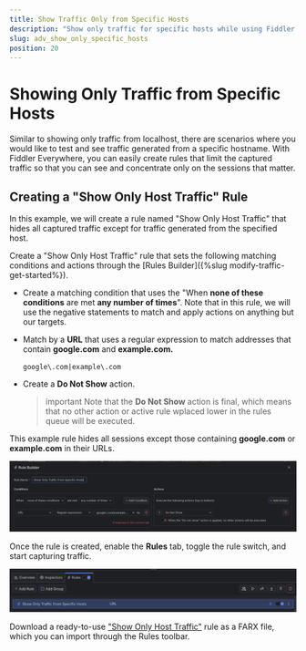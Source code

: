 ```yaml
---
title: Show Traffic Only from Specific Hosts
description: "Show only traffic for specific hosts while using Fiddler's rules."
slug: adv_show_only_specific_hosts
position: 20
---
```


# Showing Only Traffic from Specific Hosts


Similar to showing only traffic from localhost, there are scenarios where you would like to test and see traffic generated from a specific hostname. With Fiddler Everywhere, you can easily create rules that limit the captured traffic so that you can see and concentrate only on the sessions that matter.


## Creating a "Show Only Host Traffic" Rule

In this example, we will create a rule named "Show Only Host Traffic" that hides all captured traffic except for traffic generated from the specified host.

Create a "Show Only Host Traffic" rule that sets the following matching conditions and actions through the [Rules Builder]({%slug modify-traffic-get-started%}).

- Create a matching condition that uses the "When **none of these conditions** are met **any number of times**". Note that in this rule, we will use the negative statements to match and apply actions on anything but our targets.

- Match by a **URL** that uses a regular expression to match addresses that contain **google.com** and  **example.com.**

    ```regex
    google\.com|example\.com
    ```

- Create a **Do Not Show** action.

    >important Note that the **Do Not Show** action is final, which means that no other action or active rule wplaced lower in the rules queue will be executed.

This example rule hides all sessions except those containing **google.com** or **example.com** in their URLs.

![Creating "Show Only Host Traffic" rule](../../images/advanced/adv-show-only-specific-hosts.png)

Once the rule is created, enable the **Rules** tab, toggle the rule switch, and start capturing traffic.

![Activating the "Show Only Host Traffic" rule](../../images/advanced/adv-show-only-specific-host-active.png)

Download a ready-to-use <a href="https://github.com/telerik/fiddler-everywhere/tree/master/rules/show-only-specific-hosts" target="_blank">"Show Only Host Traffic"</a> rule as a FARX file, which you can import through the Rules toolbar.
 